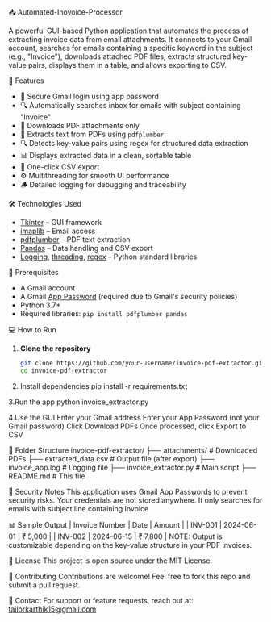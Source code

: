 📥 Automated-Inovoice-Processor


A powerful GUI-based Python application that automates the process of extracting invoice data from email attachments. 
It connects to your Gmail account, searches for emails containing a specific keyword in the subject (e.g., "Invoice"), 
downloads attached PDF files, extracts structured key-value pairs, displays them in a table, and allows exporting to CSV.


🚀 Features

- 📧 Secure Gmail login using app password
- 🔍 Automatically searches inbox for emails with subject containing "Invoice"
- 📎 Downloads PDF attachments only
- 📑 Extracts text from PDFs using `pdfplumber`
- 🔍 Detects key-value pairs using regex for structured data extraction
- 📊 Displays extracted data in a clean, sortable table
- 💾 One-click CSV export
- ⚙️ Multithreading for smooth UI performance
- 🪵 Detailed logging for debugging and traceability

🛠️ Technologies Used

- [Tkinter](w) – GUI framework
- [imaplib](w) – Email access
- [pdfplumber](w) – PDF text extraction
- [Pandas](w) – Data handling and CSV export
- [Logging](w), [threading](w), [regex](w) – Python standard libraries



🔐 Prerequisites

- A Gmail account
- A Gmail [App Password](w) (required due to Gmail's security policies)
- Python 3.7+
- Required libraries:
  `pip install pdfplumber pandas`


💻 How to Run

1. **Clone the repository**
   ```bash
   git clone https://github.com/your-username/invoice-pdf-extractor.git
   cd invoice-pdf-extractor


2. Install dependencies
  pip install -r requirements.txt

3.Run the app
 python invoice_extractor.py


4.Use the GUI
  Enter your Gmail address
  Enter your App Password (not your Gmail password)
  Click Download PDFs
  Once processed, click Export to CSV

📂 Folder Structure
invoice-pdf-extractor/
├── attachments/           # Downloaded PDFs
├── extracted_data.csv     # Output file (after export)
├── invoice_app.log        # Logging file
├── invoice_extractor.py   # Main script
├── README.md              # This file

🔐 Security Notes
This application uses Gmail App Passwords to prevent security risks.
Your credentials are not stored anywhere. It only searches for emails with subject line containing Invoice

📊 Sample Output
| Invoice Number | Date       | Amount  |
| INV-001        | 2024-06-01 | ₹ 5,000 |
| INV-002        | 2024-06-15 | ₹ 7,800 |
NOTE: Output is customizable depending on the key-value structure in your PDF invoices.

📝 License
This project is open source under the MIT License.

🙌 Contributing
Contributions are welcome! Feel free to fork this repo and submit a pull request.

📧 Contact
For support or feature requests, 
reach out at: tailorkarthik15@gmail.com








